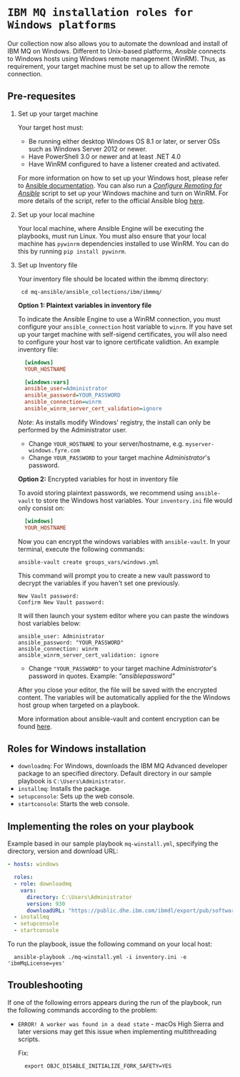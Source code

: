# `IBM MQ installation roles for Windows platforms` 

Our collection now also allows you to automate the download and install of IBM MQ on Windows. Different to Unix-based platforms, _Ansible_ connects to Windows hosts using Windows remote management (WinRM). Thus, as requirement, your target machine must be set up to allow the remote connection. 

## Pre-requesites

1. Set up your target machine

    Your target host must:

    - Be running either desktop Windows OS 8.1 or later, or server OSs such as Windows Server 2012 or newer. 
    - Have PowerShell 3.0 or newer and at least .NET 4.0
    - Have WinRM configured to have a listener created and activated.

    For more information on how to set up your Windows host, please refer to [Ansible documentation](https://docs.ansible.com/ansible/latest/os_guide/windows_setup.html#winrm-listener). You can also run a [_Configure Remoting for Ansible_](https://raw.githubusercontent.com/ansible/ansible/devel/examples/scripts/ConfigureRemotingForAnsible.ps1) script to set up your Windows machine and turn on WinRM. For more details of the script, refer to the official Ansible blog [here](https://www.ansible.com/blog/connecting-to-a-windows-host). 

2. Set up your local machine

    Your local machine, where Ansible Engine will be executing the playbooks, must run Linux. You must also ensure that your local machine has ```pywinrm``` dependencies installed to use WinRM. You can do this by running ``` pip install pywinrm ```.

3. Set up Inventory file

    Your inventory file should be located within the ibmmq directory:

    ```shell
     cd mq-ansible/ansible_collections/ibm/ibmmq/
    ```

    **Option 1: Plaintext variables in inventory file**

      To indicate the Ansible Engine to use a WinRM connection, you must configure your ```ansible_connection``` host variable to ```winrm```. If you have set up your target machine with self-sigend certificates, you will also need to configure your host var to ignore certificate validtion. An example inventory file:

      ```ini
        [windows]
        YOUR_HOSTNAME

        [windows:vars]
        ansible_user=Administrator
        ansible_password=YOUR_PASSWORD
        ansible_connection=winrm
        ansible_winrm_server_cert_validation=ignore
      ```

      *Note*: As installs modify Windows' registry, the install can only be performed by the Administrator user. 

      - Change `YOUR_HOSTNAME` to your server/hostname, e.g. `myserver-windows.fyre.com`
      - Change `YOUR_PASSWORD` to your target machine *Administrator*'s password.

    **Option 2:** Encrypted variables for host in inventory file

      To avoid storing plaintext passwords, we recommend using `ansible-vault` to store the Windows host variables. Your `inventory.ini` file would only consist on:

      ```ini
        [windows]
        YOUR_HOSTNAME
      ```

      Now you can encrypt the windows variables with `ansible-vault`. In your terminal, execute the following commands:

      ```shell
      ansible-vault create groups_vars/windows.yml
      ```

      This command will prompt you to create a new vault password to decrypt the variables if you haven't set one previously. 

      ```shell
      New Vault password: 
      Confirm New Vault password: 
      ```

      It will then launch your system editor where you can paste the windows host variables below:

      ```
      ansible_user: Administrator
      ansible_password: "YOUR_PASSWORD"
      ansible_connection: winrm
      ansible_winrm_server_cert_validation: ignore
      ```
      - Change `"YOUR_PASSWORD"` to your target machine *Administrator*'s password in quotes. Example: _"ansiblepassword"_ 

      After you close your editor, the file will be saved with the encrypted content. The variables will be automatically applied for the the Windows host group when targeted on a playbook.

      More information about ansible-vault and content encryption can be found [here](https://docs.ansible.com/ansible/latest/vault_guide/vault_encrypting_content.html#encrypting-individual-variables-with-ansible-vault).


## Roles for Windows installation

  - ``downloadmq``: For Windows, downloads the IBM MQ Advanced developer package to an specified directory. Default directory in our sample playbook is `C:\Users\Administrator`.
  - ``installmq``: Installs the package.
  - ``setupconsole``: Sets up the web console.
  - ``startconsole``: Starts the web console.

## Implementing the roles on your playbook

  Example based in our sample playbook `mq-winstall.yml`, specifying the directory, version and download URL:

  ```yaml
  - hosts: windows

    roles:
    - role: downloadmq
      vars:
        directory: C:\Users\Administrator
        version: 930
        downloadURL: "https://public.dhe.ibm.com/ibmdl/export/pub/software/websphere/messaging/mqadv/"
    - installmq
    - setupconsole
    - startconsole

```

  To run the playbook, issue the following command on your local host:

  ```
    ansible-playbook ./mq-winstall.yml -i inventory.ini -e 'ibmMqLicense=yes'
  ```

## Troubleshooting

If one of the following errors appears during the run of the playbook, run the following commands according to the problem:

- `ERROR! A worker was found in a dead state` - macOs High Sierra and later versions may get this issue when implementing multithreading scripts. 

  Fix:
  ```shell
    export OBJC_DISABLE_INITIALIZE_FORK_SAFETY=YES
  ```